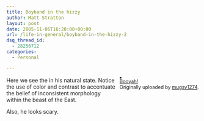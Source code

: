```yaml
---
title: Boyband in the hizzy
author: Matt Stratton
layout: post
date: 2005-11-06T16:20:00+00:00
url: /life-in-general/boyband-in-the-hizzy-2
dsq_thread_id:
  - 28256712
categories:
  - Personal

---
```

<div style="float:right;margin-left:10px;margin-bottom:10px;">
  <a href="https://www.flickr.com/photos/mugsy/60305517/" title="photo sharing"><img src="https://static.flickr.com/27/60305517_805eba6fd6_m.jpg" alt="" style="border:solid 2px #000000;" /></a> <br /> <span style="font-size:.9em;margin-top:0;"> <a href="https://www.flickr.com/photos/mugsy/60305517/">Booyah!</a> <br /> Originally uploaded by <a href="https://www.flickr.com/people/mugsy/">mugsy1274</a>. </span>
</div>

Here we see the in his natural state. Notice the use of color and contrast to accentuate the belief of inconsistent morphology within the beast of the East.

Also, he looks scary.